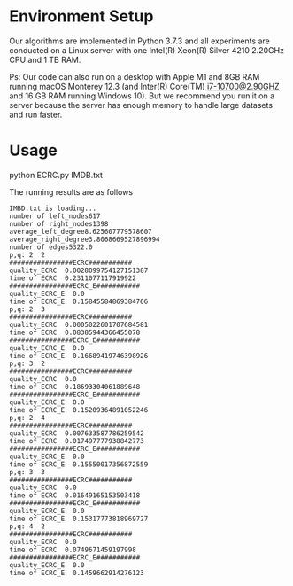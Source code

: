 

# Environment Setup

Our algorithms are implemented in Python 3.7.3  and  all experiments are conducted on a Linux server with one Intel(R) Xeon(R) Silver 4210 2.20GHz CPU and 1 TB RAM.

Ps: Our code can also run on a desktop with Apple M1 and 8GB RAM running macOS Monterey 12.3  (and Inter(R) Core(TM) i7-10700@2.90GHZ and 16 GB RAM running Windows 10). But we recommend you run it on a server because the server has enough memory to handle large datasets and run faster.




 # Usage

python ECRC.py IMDB.txt

The  running results are as follows

	IMBD.txt is loading...
	number of left_nodes617
	number of right_nodes1398
	average_left_degree8.625607779578607
	average_right_degree3.8068669527896994
	number of edges5322.0
	p,q: 2  2
	################ECRC###########
	quality_ECRC  0.0028099754127151387
	time of ECRC  0.2311077117919922
	################ECRC_E###########
	quality_ECRC_E  0.0
	time of ECRC_E  0.15845584869384766
	p,q: 2  3
	################ECRC###########
	quality_ECRC  0.0005022601707684581
	time of ECRC  0.08385944366455078
	################ECRC_E###########
	quality_ECRC_E  0.0
	time of ECRC_E  0.16689419746398926
	p,q: 3  2
	################ECRC###########
	quality_ECRC  0.0
	time of ECRC  0.18693304061889648
	################ECRC_E###########
	quality_ECRC_E  0.0
	time of ECRC_E  0.15209364891052246
	p,q: 2  4
	################ECRC###########
	quality_ECRC  0.007633587786259542
	time of ECRC  0.017497777938842773
	################ECRC_E###########
	quality_ECRC_E  0.0
	time of ECRC_E  0.15550017356872559
	p,q: 3  3
	################ECRC###########
	quality_ECRC  0.0
	time of ECRC  0.01649165153503418
	################ECRC_E###########
	quality_ECRC_E  0.0
	time of ECRC_E  0.15317773818969727
	p,q: 4  2
	################ECRC###########
	quality_ECRC  0.0
	time of ECRC  0.0749671459197998
	################ECRC_E###########
	quality_ECRC_E  0.0
	time of ECRC_E  0.1459662914276123



